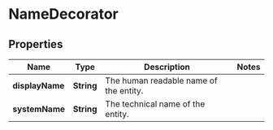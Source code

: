 
# NameDecorator

## Properties
Name | Type | Description | Notes
------------ | ------------- | ------------- | -------------
**displayName** | **String** | The human readable name of the entity. | 
**systemName** | **String** | The technical name of the entity. | 



